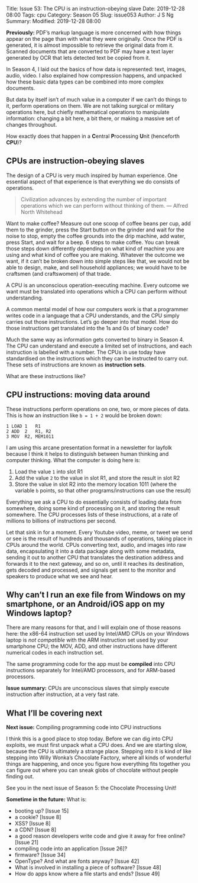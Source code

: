 Title: Issue 53: The CPU is an instruction-obeying slave
Date: 2019-12-28 08:00
Tags: cpu
Category: Season 05
Slug: issue053
Author: J S Ng
Summary: 
Modified: 2019-12-28 08:00

**Previously:** PDF’s markup language is more concerned with how things appear on the page than with what they were originally. Once the PDF is generated, it is almost impossible to retrieve the original data from it. Scanned documents that are converted to PDF may have a text layer generated by OCR that lets detected text be copied from it.

In Season 4, I laid out the basics of how data is represented: text, images, audio, video. I also explained how compression happens, and unpacked how these basic data types can be combined into more complex documents.

But data by itself isn’t of much value in a computer if we can’t do things to it, perform operations on them. We are not talking surgical or military operations here, but chiefly mathematical operations to manipulate information: changing a bit here, a bit there, or making a massive set of changes throughout.

How exactly does that happen in a **C**entral **P**rocessing **U**nit (henceforth **CPU**)?

## CPUs are instruction-obeying slaves

The design of a CPU is very much inspired by human experience. One essential aspect of that experience is that everything we do consists of operations.

> Civilization advances by extending the number of important operations which we can perform without thinking of them.
— Alfred North Whitehead

Want to make coffee? Measure out one scoop of coffee beans per cup, add them to the grinder, press the Start button on the grinder and wait for the noise to stop, empty the coffee grounds into the drip machine, add water, press Start, and wait for a beep. 6 steps to make coffee. You can break those steps down differently depending on what kind of machine you are using and what kind of coffee you are making. Whatever the outcome we want, if it can’t be broken down into simple steps like that, we would not be able to design, make, and sell household appliances; we would have to be craftsmen (and craftswomen) of that trade.

A CPU is an unconscious operation-executing machine. Every outcome we want must be translated into operations which a CPU can perform without understanding.

A common mental model of how our computers work is that a programmer writes code in a language that a CPU understands, and the CPU simply carries out those instructions. Let’s go deeper into that model. How do those instructions get translated into the 1s and 0s of binary code?

Much the same way as information gets converted to binary in Season 4. The CPU can understand and execute a limited set of instructions, and each instruction is labelled with a number. The CPUs in use today have standardised on the instructions which they can be instructed to carry out. These sets of instructions are known as **instruction sets**.

What are these instructions like?

## CPU instructions: moving data around

These instructions perform operations on one, two, or more pieces of data. This is how an instruction like `b = 1 + 2` would be broken down:

```
1 LOAD 1   R1
2 ADD  2   R1, R2
3 MOV  R2, MEM1011
```

I am using this arcane presentation format in a newsletter for layfolk because I think it helps to distinguish between human thinking and computer thinking. What the computer is doing here is:

1. Load the value `1` into slot R1
2. Add the value `2` to the value in slot R1, and store the result in slot R2
3. Store the value in slot R2 into the memory location 1011 (where the variable `b` points, so that other programs/instructions can use the result)

Everything we ask a CPU to do essentially consists of loading data from somewhere, doing some kind of processing on it, and storing the result somewhere. The CPU processes lists of these instructions, at a rate of millions to billions of instructions per second.

Let that sink in for a moment. Every Youtube video, meme, or tweet we send or see is the result of hundreds and thousands of operations, taking place in CPUs around the world. CPUs converting text, audio, and images into raw data, encapsulating it into a data package along with some metadata, sending it out to another CPU that translates the destination address and forwards it to the next gateway, and so on, until it reaches its destination, gets decoded and processed, and signals get sent to the monitor and speakers to produce what we see and hear.

## Why can’t I run an exe file from Windows on my smartphone, or an Android/iOS app on my Windows laptop?

There are many reasons for that, and I will explain one of those reasons here: the x86-64 instruction set used by Intel/AMD CPUs on your Windows laptop is *not compatible* with the ARM instruction set used by your smartphone CPU; the MOV, ADD, and other instructions have different numerical codes in each instruction set.

The same programming code for the app must be **compiled** into CPU instructions separately for Intel/AMD processors, and for ARM-based processors.

**Issue summary:** CPUs are unconscious slaves that simply execute instruction after instruction, at a very fast rate.

## What I’ll be covering next

**Next issue:** Compiling programming code into CPU instructions

I think this is a good place to stop today. Before we can dig into CPU exploits, we must first unpack what a CPU does. And we are starting slow, because the CPU is ultimately a strange place. Stepping into it is kind of like stepping into Willy Wonka’s Chocolate Factory, where all kinds of wonderful things are happening, and once you figure how everything fits together you can figure out where you can sneak globs of chocolate without people finding out.

See you in the next issue of Season 5: the Chocolate Processing Unit!

**Sometime in the future:** What is:

- booting up? [Issue 15]
- a cookie? [Issue 8]
- XSS? [Issue 8]
- a CDN? [Issue 8]
- a good reason developers write code and give it away for free online? [Issue 21]
- compiling code into an application [Issue 26]?
- firmware? [Issue 34]
- OpenType? And what are fonts anyway? [Issue 42]
- What is involved in installing a piece of software? [Issue 48]
- How do apps know where a file starts and ends? [Issue 49]
